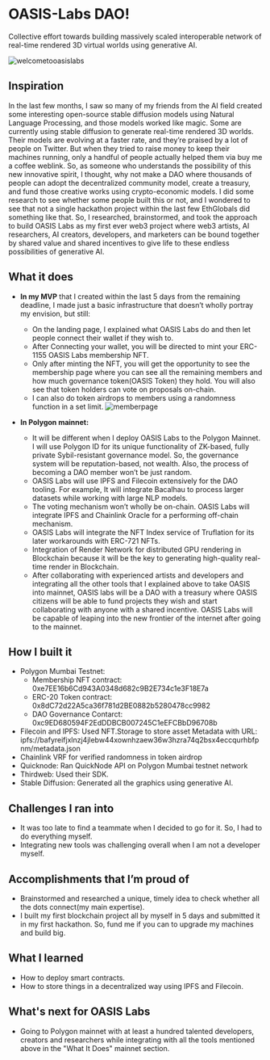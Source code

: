 # OASIS-Labs DAO!
Collective effort towards building massively scaled interoperable network of real-time rendered 3D virtual worlds using generative AI.

![welcometooasislabs](https://user-images.githubusercontent.com/73466007/202773052-3bae235f-1015-4e97-9053-5de49772408d.PNG)

## Inspiration

In the last few months, I saw so many of my friends from the AI field created some interesting open-source stable diffusion models using Natural Language Processing, and those models worked like magic. Some are currently using stable diffusion to generate real-time rendered 3D worlds. Their models are evolving at a faster rate, and they’re praised by a lot of people on Twitter. But when they tried to raise money to keep their machines running, only a handful of people actually helped them via buy me a coffee weblink. So, as someone who understands the possibility of this new innovative spirit, I thought, why not make a DAO where thousands of people can adopt the decentralized community model, create a treasury, and fund those creative works using crypto-economic models. I did some research to see whether some people built this or not, and I wondered to see that not a single hackathon project within the last few EthGlobals did something like that. So, I researched, brainstormed, and took the approach to build OASIS Labs as my first ever web3 project where web3 artists, AI researchers, AI creators, developers, and marketers can be bound together by shared value and shared incentives to give life to these endless possibilities of generative AI.

## What it does

- **In my MVP** that I created within the last 5 days from the remaining deadline, I made just a basic infrastructure that doesn’t wholly portray my envision, but still:
    - On the landing page, I explained what OASIS Labs do and then let people connect their wallet if they wish to.
    - After Connecting your wallet, you will be directed to mint your ERC-1155 OASIS Labs membership NFT.
    - Only after minting the NFT, you will get the opportunity to see the membership page where you can see all the remaining members and how much governance token(OASIS Token) they hold. You will also see that token holders can vote on proposals on-chain.
    - I can also do token airdrops to members using a randomness function in a set limit.
    ![memberpage](https://user-images.githubusercontent.com/73466007/202773898-016df1bf-6ebd-4a47-81e2-74e641858671.PNG)


- **In Polygon mainnet:**
    - It will be different when I deploy OASIS Labs to the Polygon Mainnet. I will use Polygon ID for its unique functionality of ZK-based, fully private Sybil-resistant governance model. So, the governance system will be reputation-based, not wealth. Also, the process of becoming a DAO member won’t be just random.
    - OASIS Labs will use IPFS and Filecoin extensively for the DAO tooling. For example, It will integrate Bacalhau to process larger datasets while working with large NLP models.
    - The voting mechanism won’t wholly be on-chain. OASIS Labs will integrate IPFS and Chainlink Oracle for a performing off-chain mechanism.
    - OASIS Labs will integrate the NFT Index service of Truflation for its later workarounds with ERC-721 NFTs.
    - Integration of Render Network for distributed GPU rendering in Blockchain because it will be the key to generating high-quality real-time render in Blockchain.
    - After collaborating with experienced artists and developers and integrating all the other tools that I explained above to take OASIS into mainnet, OASIS labs will be a DAO with a treasury where OASIS citizens will be able to fund projects they wish and start collaborating with anyone with a shared incentive. OASIS Labs will be capable of leaping into the new frontier of the internet after going to the mainnet.

## How I built it

- Polygon Mumbai Testnet:
    - Membership NFT contract: 0xe7EE16b6Cd943A0348d682c9B2E734c1e3F18E7a
    - ERC-20 Token contract: 0x8dC72d22A5ca36f781d2BE0882b5280478cc9982
    - DAO Governance Contarct: 0xc9ED680594F2EdDDBCB007245C1eEFCBbD96708b
- Filecoin and IPFS: Used NFT.Storage to store asset Metadata with URL: ipfs://bafyreifjxlnzj4jlebw44xownhzaew36w3hzra74q2bsx4eccqurhbfpnm/metadata.json
- Chainlink VRF for verified randomness in token airdrop
- Quicknode: Ran QuickNode API on Polygon Mumbai testnet network
- Thirdweb: Used their SDK.
- Stable Diffusion: Generated all the graphics using generative AI.

## Challenges I ran into

- It was too late to find a teammate when I decided to go for it. So, I had to do everything myself.
- Integrating new tools was challenging overall when I am not a developer myself.

## Accomplishments that I’m proud of

- Brainstormed and researched a unique, timely idea to check whether all the dots connect(my main expertise).
- I built my first blockchain project all by myself in 5 days and submitted it in my first hackathon. So, fund me if you can to upgrade my machines and build big.

## What I learned

- How to deploy smart contracts.
- How to store things in a decentralized way using IPFS and Filecoin.

## What's next for OASIS Labs

- Going to Polygon mainnet with at least a hundred talented developers, creators and researchers while integrating with all the tools mentioned above in the "What It Does" mainnet section.
